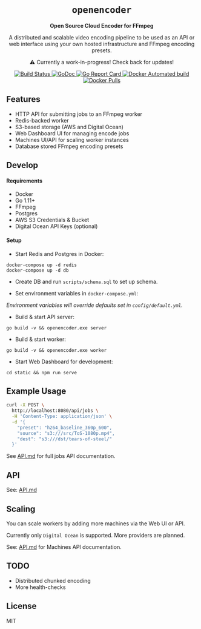 <div align="center">
    <h1><code>openencoder</code></h1>
    <p><strong>Open Source Cloud Encoder for FFmpeg</strong></p>
    <p>A distributed and scalable video encoding pipeline to be used
    as an API or web interface using your own hosted infrastructure and FFmpeg encoding presets.</p>
    <p>⚠️ Currently a work-in-progress! Check back for updates!</p>
    <p>
        <a href="https://travis-ci.org/alfg/openencoder">
          <img src="https://travis-ci.org/alfg/openencoder.svg?branch=master" alt="Build Status" />
        </a>
        <a href="https://godoc.org/github.com/alfg/openencoder">
          <img src="https://godoc.org/github.com/alfg/openencoder?status.svg" alt="GoDoc" />
        </a>
        <a href="https://goreportcard.com/report/github.com/alfg/openencoder">
          <img src="https://goreportcard.com/badge/github.com/alfg/openencoder" alt="Go Report Card" />
        </a>
        <a href="https://hub.docker.com/r/alfg/openencoder/builds">
          <img src="https://img.shields.io/docker/automated/alfg/openencoder.svg" alt="Docker Automated build" />
        </a>
        <a href="https://hub.docker.com/r/alfg/openencoder">
          <img src="https://img.shields.io/docker/pulls/alfg/openencoder.svg" alt="Docker Pulls" />
        </a>
    </p>
</div>

## Features
* HTTP API for submitting jobs to an FFmpeg worker
* Redis-backed worker
* S3-based storage (AWS and Digital Ocean)
* Web Dashboard UI for managing encode jobs
* Machines UI/API for scaling worker instances
* Database stored FFmpeg encoding presets
    

## Develop

#### Requirements
* Docker
* Go 1.11+
* FFmpeg
* Postgres
* AWS S3 Credentials & Bucket
* Digital Ocean API Keys (optional)

#### Setup
* Start Redis and Postgres in Docker:
```
docker-compose up -d redis
docker-compose up -d db
```

* Create DB and run `scripts/schema.sql` to set up schema.

* Set environment variables in `docker-compose.yml`:

*Environment variables will override defaults set in `config/default.yml`.*

* Build & start API server:
```
go build -v && openencoder.exe server
```

* Build & start worker:
```
go build -v && openencoder.exe worker
```

* Start Web Dashboard for development:
```
cd static && npm run serve
```

## Example Usage
```bash
curl -X POST \
  http://localhost:8080/api/jobs \
  -H 'Content-Type: application/json' \
  -d '{
	"preset": "h264_baseline_360p_600",
	"source": "s3:///src/ToS-1080p.mp4",
	"dest": "s3:///dst/tears-of-steel/"
  }'
```

See [API.md](/API.md) for full jobs API documentation.

## API
See: [API.md](/API.md)

## Scaling
You can scale workers by adding more machines via the Web UI or API.

Currently only `Digital Ocean` is supported. More providers are planned.

See: [API.md](/API.md) for Machines API documentation.

## TODO
* Distributed chunked encoding
* More health-checks

## License
MIT
